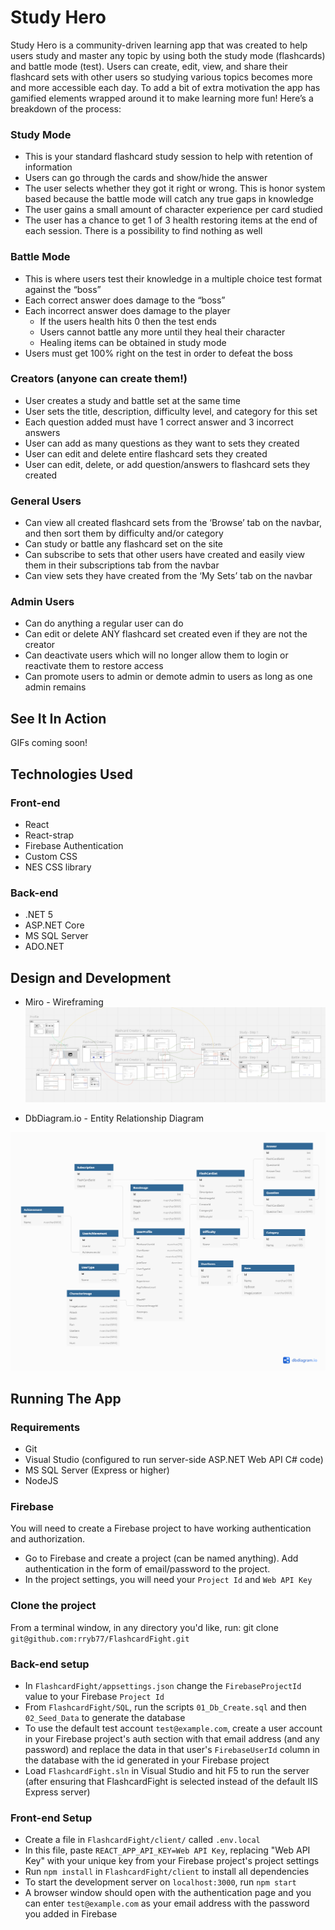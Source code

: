 # Study Hero

Study Hero is a community-driven learning app that was created to help users study and master any topic by using both the study mode (flashcards) and battle mode (test). Users can create, edit, view, and share their flashcard sets with other users so studying various topics becomes more and more accessible each day. To add a bit of extra motivation the app has gamified elements wrapped around it to make learning more fun! Here’s a breakdown of the process:

### Study Mode
* This is your standard flashcard study session to help with retention of information
* Users can go through the cards and show/hide the answer
* The user selects whether they got it right or wrong. This is honor system based because the battle mode will catch any true gaps in knowledge
* The user gains a small amount of character experience per card studied
* The user has a chance to get 1 of 3 health restoring items at the end of each session. There is a possibility to find nothing as well

### Battle Mode
* This is where users test their knowledge in a multiple choice test format against the “boss”
* Each correct answer does damage to the “boss”
* Each incorrect answer does damage to the player
	* If the users health hits 0 then the test ends
	* Users cannot battle any more until they heal their character
	* Healing items can be obtained in study mode
* Users must get 100% right on the test in order to defeat the boss

### Creators (anyone can create them!)
* User creates a study and battle set at the same time
* User sets the title, description, difficulty level, and category for this set
* Each question added must have 1 correct answer and 3 incorrect answers
* User can add as many questions as they want to sets they created
* User can edit and delete entire flashcard sets they created
* User can edit, delete, or add question/answers to flashcard sets they created

### General Users
* Can view all created flashcard sets from the ‘Browse’ tab on the navbar, and then sort them by difficulty and/or category
* Can study or battle any flashcard set on the site
* Can subscribe to sets that other users have created and easily view them in their subscriptions tab from the navbar
* Can view sets they have created from the ‘My Sets’ tab on the navbar

### Admin Users
* Can do anything a regular user can do
* Can edit or delete ANY flashcard set created even if they are not the creator
* Can deactivate users which will no longer allow them to login or reactivate them to restore access
* Can promote users to admin or demote admin to users as long as one admin remains

## See It In Action

GIFs coming soon!

## Technologies Used

### Front-end
* React
* React-strap
* Firebase Authentication
* Custom CSS
* NES CSS library

### Back-end
* .NET 5
* ASP.NET Core
* MS SQL Server
* ADO.NET

## Design and Development
* Miro - Wireframing
![](StudyHeroWireframe.png)

* DbDiagram.io - Entity Relationship Diagram

![](StudyHeroERD.png)

## Running The App

### Requirements
* Git
* Visual Studio (configured to run server-side ASP.NET Web API C# code)
* MS SQL Server (Express or higher)
* NodeJS

### Firebase

You will need to create a Firebase project to have working authentication and authorization.

* Go to Firebase and create a project (can be named anything). Add authentication in the form of email/password to the project.
* In the project settings, you will need your `Project Id` and `Web API Key`

### Clone the project
From a terminal window, in any directory you'd like, run: git clone `git@github.com:rryb77/FlashcardFight.git`

### Back-end setup
* In `FlashcardFight/appsettings.json` change the `FirebaseProjectId` value to your Firebase `Project Id`
* From `FlashcardFight/SQL`, run the scripts `01_Db_Create.sql` and then `02_Seed_Data` to generate the database
* To use the default test account `test@example.com`, create a user account in your Firebase project's auth section with that email address (and any password) and replace the data in that user's `FirebaseUserId` column in the database with the id generated in your Firebase project
* Load `FlashcardFight.sln` in Visual Studio and hit F5 to run the server (after ensuring that FlashcardFight is selected instead of the default IIS Express server)

### Front-end Setup
* Create a file in `FlashcardFight/client/` called `.env.local`
* In this file, paste `REACT_APP_API_KEY=Web API Key`, replacing "Web API Key" with your unique key from your Firebase project's project settings
* Run `npm install` in `FlashcardFight/client` to install all dependencies
* To start the development server on `localhost:3000`, run `npm start`
* A browser window should open with the authentication page and you can enter `test@example.com` as your email address with the password you added in Firebase
